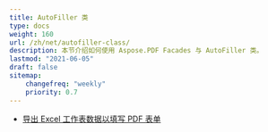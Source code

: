 ```yaml
---
title: AutoFiller 类
type: docs
weight: 160
url: /zh/net/autofiller-class/
description: 本节介绍如何使用 Aspose.PDF Facades 与 AutoFiller 类。
lastmod: "2021-06-05"
draft: false
sitemap:
    changefreq: "weekly"
    priority: 0.7
---
```


- [导出 Excel 工作表数据以填写 PDF 表单](/pdf/zh/net/export-excel-worksheet-data-to-fill-pdf-form/)